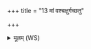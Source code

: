 +++
title = "13 मां वश्चक्षुर्गच्छतु"

+++
<details><summary>मूलम् (WS)</summary>

मां वश्चक्षुर्गच्छतु मां प्राणो धाता पदमनुवर्त्म वः कृणोतु ।  
ये वो महान्त उत ये कुमारा मम यातमनु यातेभिरेत ॥ १५ ॥
</details>